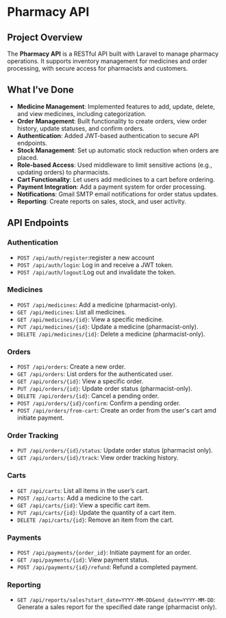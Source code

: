 # Pharmacy API

## Project Overview

The **Pharmacy API** is a RESTful API built with Laravel to manage pharmacy operations. It supports inventory management for medicines and order processing, with secure access for pharmacists and customers.

## What I’ve Done

-   **Medicine Management**: Implemented features to add, update, delete, and view medicines, including categorization.
-   **Order Management**: Built functionality to create orders, view order history, update statuses, and confirm orders.
-   **Authentication**: Added JWT-based authentication to secure API endpoints.
-   **Stock Management**: Set up automatic stock reduction when orders are placed.
-   **Role-based Access**: Used middleware to limit sensitive actions (e.g., updating orders) to pharmacists.
-   **Cart Functionality**: Let users add medicines to a cart before ordering.
-   **Payment Integration**: Add a payment system for order processing.
-   **Notifications**:  Gmail SMTP email notifications for order status updates.
-   **Reporting**: Create reports on sales, stock, and user activity.
## API Endpoints

### Authentication

-   `POST /api/auth/register`:register a new account
-   `POST /api/auth/login`: Log in and receive a JWT token.
-   `POST /api/auth/logout`:Log out and invalidate the token.

### Medicines

-   `POST /api/medicines`: Add a medicine (pharmacist-only).
-   `GET /api/medicines`: List all medicines.
-   `GET /api/medicines/{id}`: View a specific medicine.
-   `PUT /api/medicines/{id}`: Update a medicine (pharmacist-only).
-   `DELETE /api/medicines/{id}`: Delete a medicine (pharmacist-only).

### Orders

-   `POST /api/orders`: Create a new order.
-   `GET /api/orders`: List orders for the authenticated user.
-   `GET /api/orders/{id}`: View a specific order.
-   `PUT /api/orders/{id}`: Update order status (pharmacist-only).
-   `DELETE /api/orders/{id}`: Cancel a pending order.
-   `POST /api/orders/{id}/confirm`: Confirm a pending order.
-   `POST /api/orders/from-cart`: Create an order from the user's cart amd initiate payment.

### Order Tracking

-   `PUT /api/orders/{id}/status`: Update order status (pharmacist only).
-   `GET /api/orders/{id}/track`: View order tracking history.

### Carts

-   `GET /api/carts`: List all items in the user’s cart.
-   `POST /api/carts`: Add a medicine to the cart.
-   `GET /api/carts/{id}`: View a specific cart item.
-   `PUT /api/carts/{id}`: Update the quantity of a cart item.
-   `DELETE /api/carts/{id}`: Remove an item from the cart.

### Payments

-   `POST /api/payments/{order_id}`: Initiate payment for an order.
-   `GET /api/payments/{id}`: View payment status.
-   `POST /api/payments/{id}/refund`: Refund a completed payment.

### Reporting
- `GET /api/reports/sales?start_date=YYYY-MM-DD&end_date=YYYY-MM-DD`: Generate a sales report for the specified date range (pharmacist only). 

